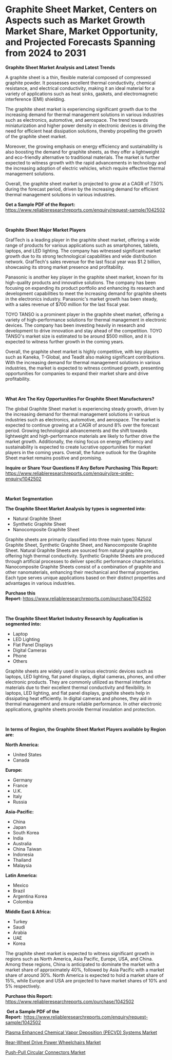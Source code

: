 <p><h1>Graphite Sheet Market, Centers on Aspects such as Market Growth Market Share, Market Opportunity, and Projected Forecasts Spanning from 2024 to 2031</h1></p><p><strong>Graphite Sheet Market Analysis and Latest Trends</strong></p>
<p><p>A graphite sheet is a thin, flexible material composed of compressed graphite powder. It possesses excellent thermal conductivity, chemical resistance, and electrical conductivity, making it an ideal material for a variety of applications such as heat sinks, gaskets, and electromagnetic interference (EMI) shielding.</p><p>The graphite sheet market is experiencing significant growth due to the increasing demand for thermal management solutions in various industries such as electronics, automotive, and aerospace. The trend towards miniaturization and higher power density in electronic devices is driving the need for efficient heat dissipation solutions, thereby propelling the growth of the graphite sheet market.</p><p>Moreover, the growing emphasis on energy efficiency and sustainability is also boosting the demand for graphite sheets, as they offer a lightweight and eco-friendly alternative to traditional materials. The market is further expected to witness growth with the rapid advancements in technology and the increasing adoption of electric vehicles, which require effective thermal management solutions.</p><p>Overall, the graphite sheet market is projected to grow at a CAGR of 7.50% during the forecast period, driven by the increasing demand for efficient thermal management solutions in various industries.</p></p>
<p><strong>Get a Sample PDF of the Report:&nbsp;</strong> <a href="https://www.reliableresearchreports.com/enquiry/request-sample/1042502">https://www.reliableresearchreports.com/enquiry/request-sample/1042502</a></p>
<p>&nbsp;</p>
<p><strong>Graphite Sheet Major Market Players</strong></p>
<p><p>GrafTech is a leading player in the graphite sheet market, offering a wide range of products for various applications such as smartphones, tablets, laptops, and LED lighting. The company has witnessed significant market growth due to its strong technological capabilities and wide distribution network. GrafTech's sales revenue for the last fiscal year was $1.2 billion, showcasing its strong market presence and profitability.</p><p>Panasonic is another key player in the graphite sheet market, known for its high-quality products and innovative solutions. The company has been focusing on expanding its product portfolio and enhancing its research and development capabilities to meet the increasing demand for graphite sheets in the electronics industry. Panasonic's market growth has been steady, with a sales revenue of $700 million for the last fiscal year.</p><p>TOYO TANSO is a prominent player in the graphite sheet market, offering a variety of high-performance solutions for thermal management in electronic devices. The company has been investing heavily in research and development to drive innovation and stay ahead of the competition. TOYO TANSO's market size is estimated to be around $500 million, and it is expected to witness further growth in the coming years.</p><p>Overall, the graphite sheet market is highly competitive, with key players such as Kaneka, T-Global, and Teadit also making significant contributions. With the increasing demand for thermal management solutions in various industries, the market is expected to witness continued growth, presenting opportunities for companies to expand their market share and drive profitability.</p></p>
<p>&nbsp;</p>
<p><strong>What Are The Key Opportunities For Graphite Sheet Manufacturers?</strong></p>
<p><p>The global Graphite Sheet market is experiencing steady growth, driven by the increasing demand for thermal management solutions in various industries such as electronics, automotive, and aerospace. The market is expected to continue growing at a CAGR of around 8% over the forecast period. Growing technological advancements and the shift towards lightweight and high-performance materials are likely to further drive the market growth. Additionally, the rising focus on energy efficiency and sustainability is expected to create lucrative opportunities for market players in the coming years. Overall, the future outlook for the Graphite Sheet market remains positive and promising.</p></p>
<p><strong>Inquire or Share Your Questions If Any Before Purchasing This Report:</strong> <a href="https://www.reliableresearchreports.com/enquiry/pre-order-enquiry/1042502">https://www.reliableresearchreports.com/enquiry/pre-order-enquiry/1042502</a></p>
<p>&nbsp;</p>
<p><strong>Market Segmentation</strong></p>
<p><strong>The Graphite Sheet Market Analysis by types is segmented into:</strong></p>
<p><ul><li>Natural Graphite Sheet</li><li>Synthetic Graphite Sheet</li><li>Nanocomposite Graphite Sheet</li></ul></p>
<p><p>Graphite sheets are primarily classified into three main types: Natural Graphite Sheet, Synthetic Graphite Sheet, and Nanocomposite Graphite Sheet. Natural Graphite Sheets are sourced from natural graphite ore, offering high thermal conductivity. Synthetic Graphite Sheets are produced through artificial processes to deliver specific performance characteristics. Nanocomposite Graphite Sheets consist of a combination of graphite and other nanomaterials, enhancing their mechanical and thermal properties. Each type serves unique applications based on their distinct properties and advantages in various industries.</p></p>
<p><strong>Purchase this Report:&nbsp;</strong><a href="https://www.reliableresearchreports.com/purchase/1042502">https://www.reliableresearchreports.com/purchase/1042502</a></p>
<p>&nbsp;</p>
<p><strong>The Graphite Sheet Market Industry Research by Application is segmented into:</strong></p>
<p><ul><li>Laptop</li><li>LED Lighting</li><li>Flat Panel Displays</li><li>Digital Cameras</li><li>Phone</li><li>Others</li></ul></p>
<p><p>Graphite sheets are widely used in various electronic devices such as laptops, LED lighting, flat panel displays, digital cameras, phones, and other electronic products. They are commonly utilized as thermal interface materials due to their excellent thermal conductivity and flexibility. In laptops, LED lighting, and flat panel displays, graphite sheets help in dissipating heat efficiently. In digital cameras and phones, they aid in thermal management and ensure reliable performance. In other electronic applications, graphite sheets provide thermal insulation and protection.</p></p>
<p>&nbsp;</p>
<p><strong>In terms of Region, the Graphite Sheet Market Players available by Region are:</strong></p>
<p>
    <p> <strong> North America: </strong>
        <ul>
            <li>United States</li>
            <li>Canada</li>
        </ul>
        </p> 
    <p> <strong> Europe: </strong>
        <ul>
            <li>Germany</li>
            <li>France</li>
            <li>U.K.</li>
            <li>Italy</li>
            <li>Russia</li>
        </ul>
        </p> 
    <p> <strong> Asia-Pacific: </strong>
        <ul>
            <li>China</li>
            <li>Japan</li>
            <li>South Korea</li>
            <li>India</li>
            <li>Australia</li>
            <li>China Taiwan</li>
            <li>Indonesia</li>
            <li>Thailand</li>
            <li>Malaysia</li>
        </ul>
        </p> 
    <p> <strong> Latin America: </strong>
        <ul>
            <li>Mexico</li>
            <li>Brazil</li>
            <li>Argentina Korea</li>
            <li>Colombia</li>
        </ul>
        </p> 
    <p> <strong> Middle East & Africa: </strong>
        <ul>
            <li>Turkey</li>
            <li>Saudi</li>
            <li>Arabia</li>
            <li>UAE</li>
            <li>Korea</li>
        </ul>
    </p>
    </p>
<p><p>The graphite sheet market is expected to witness significant growth in regions such as North America, Asia Pacific, Europe, USA, and China. Among these regions, China is anticipated to dominate the market with a market share of approximately 40%, followed by Asia Pacific with a market share of around 30%. North America is expected to hold a market share of 15%, while Europe and USA are projected to have market shares of 10% and 5% respectively.</p></p>
<p><strong>Purchase this Report: </strong><a href="https://www.reliableresearchreports.com/purchase/1042502">https://www.reliableresearchreports.com/purchase/1042502</a></p>
<p>&nbsp;<strong>Get a Sample PDF of the Report:&nbsp;&nbsp;</strong><a href="https://www.reliableresearchreports.com/enquiry/request-sample/1042502">https://www.reliableresearchreports.com/enquiry/request-sample/1042502</a></p>
<p><strong></strong></p>
<p><p><a href="https://view.publitas.com/reportprime-1/plasma-enhanced-chemical-vapor-deposition-pecvd-systems-market-size-and-examines-its-market-scope-with-a-primary-focus-on-growth-opportunities-and-forecasted-trends-spanning-from-2023-to-2030/">Plasma Enhanced Chemical Vapor Deposition (PECVD) Systems Market</a></p><p><a href="https://view.publitas.com/reportprime-1/global-rear-wheel-drive-power-wheelchairs-market-size-and-market-trends-insights-and-projections-from-2023-to-2030/">Rear-Wheel Drive Power Wheelchairs Market</a></p><p><a href="https://view.publitas.com/reportprime-1/push-pull-circular-connectors-market-size-growth-outlook-from-2023-to-2030-projecting-at-markets-trends-analysis-by-application-regional-outlook-and-revenue/">Push-Pull Circular Connectors Market</a></p></p>